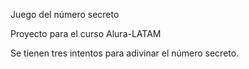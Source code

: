 Juego del número secreto

Proyecto para el curso Alura-LATAM

Se tienen tres intentos para adivinar el número secreto.
